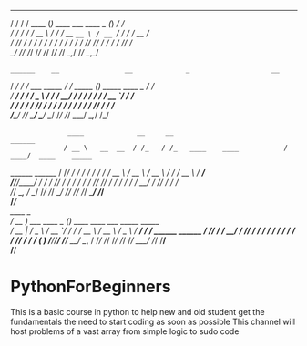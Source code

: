    __  __            _                         _        __                                             
  / / / /   ____    (_)   ____ ___   ____ _   (_)  ____/ /                                             
 / / / /   / __ \  / /   / __ `__ \ / __ `/  / /  / __  /                                              
/ /_/ /   / / / / / /   / / / / / // /_/ /  / /  / /_/ /                                               
\____/   /_/ /_/ /_/   /_/ /_/ /_/ \__,_/  /_/   \__,_/                                                
                                                                                                       
    ______    __                __             _                    __                                 
   / ____/   / /  ___   _____  / /_   _____   (_)  _____  ____ _   / /                                 
  / __/     / /  / _ \ / ___/ / __/  / ___/  / /  / ___/ / __ `/  / /                                  
 / /___    / /  /  __// /__  / /_   / /     / /  / /__  / /_/ /  / /                                   
/_____/   /_/   \___/ \___/  \__/  /_/     /_/   \___/  \__,_/  /_/                                    
                                                                                                       
                  ____             __     __                            ______                         
                 / __ \   __  __  / /_   / /_   ____    ____           / ____/  ____    _____          
 ______ ______  / /_/ /  / / / / / __/  / __ \ / __ \  / __ \         / /_     / __ \  / ___/          
/_____//_____/ / ____/  / /_/ / / /_   / / / // /_/ / / / / /        / __/    / /_/ / / /              
              /_/       \__, /  \__/  /_/ /_/ \____/ /_/ /_/        /_/       \____/ /_/               
                       /____/                                                                          
                         ____                    _                                                     
                        / __ )  ___    ____ _   (_)   ____    ____   ___    _____   _____              
                       / __  | / _ \  / __ `/  / /   / __ \  / __ \ / _ \  / ___/  / ___/ ______ ______
                      / /_/ / /  __/ / /_/ /  / /   / / / / / / / //  __/ / /     (__  ) /_____//_____/
                     /_____/  \___/  \__, /  /_/   /_/ /_/ /_/ /_/ \___/ /_/     /____/                
                                    /____/                                                             


# PythonForBeginners
This is a basic course in python to help new and old student get the fundamentals the need to start coding as soon as possible
This channel will host problems of a vast array from simple logic to sudo code 
